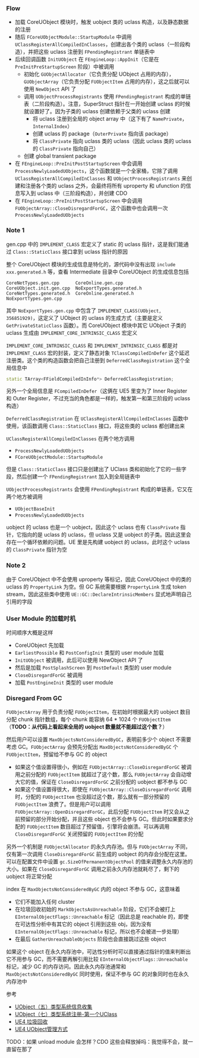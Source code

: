 ### Flow
* 加载 CoreUObject 模块时，触发 uobject 类的 uclass  构造，以及静态数据的注册
* 随后 `FCoreUObjectModule::StartupModule` 中调用 `UClassRegisterAllCompiledInClasses`，创建出各个类的 uclass（一阶段构造），并把这些 uclass 注册到 `FPendingRegistrant` 单链表中
* 后续回调函数 `InitUObject` 在 `FEngineLoop::AppInit`（它是在 `PreInitPreStartupScreen` 阶段）中被调用
	* 初始化 `GUObjectAllocator`（它负责分配 UObject 占用的内存），`GUObjectArray`（它负责分配 `FUObjectItem` 占用的内存），这之后就可以使用 `NewObject` API 了
	* 调用 `UObjectProcessRegistrants` 使用 `FPendingRegistrant` 构成的单链表（二阶段构造）。注意，SuperStruct 指针在一开始创建 uclass 的时候就设置好了。因为子类的 uclass 创建依赖于父类的 uclass 创建
		* 将 uclass 注册到全局的 object array 中（这下有了 `NamePrivate`，`InternalIndex`）
		* 创建 uclass 的 package（`OuterPrivate` 指向该 package）
		* 将 `ClassPrivate` 指向 uclass 类的 uclass（因此 uclass 类的 uclass 的 `ClassPrivate` 指向自己）
	* 创建 global transient package
* 在 `FEngineLoop::PreInitPostStartupScreen` 中会调用 `ProcessNewlyLoadedUObjects`，这个函数就是一个全家桶，它除了调用 `UClassRegisterAllCompiledInClasses` 和 `UObjectProcessRegistrants` 来创建和注册各个类的 uclass 之外，会最终将所有 uproperty 和 ufunction 的信息写入到 uclass 中（三阶段构造），并创建 CDO
* 在 `FEngineLoop::PreInitPostStartupScreen` 中会调用 `FUObjectArray::CloseDisregardForGC`，这个函数中也会调用一次 `ProcessNewlyLoadedUObjects`
### Note 1
gen.cpp 中的 `IMPLEMENT_CLASS` 宏定义了 static 的 uclass 指针，这是我们能通过 `Class::StaticClass` 接口拿到 uclass 指针的原因

整个 CoreUObject 模块的生成信息是特化的，源代码中没有出现 `include xxx.generated.h` 等，查看 Intermediate 目录中 CoreUObject 的生成信息包括
```
CoreNetTypes.gen.cpp      CoreOnline.gen.cpp      CoreUObject.init.gen.cpp  NoExportTypes.generated.h
CoreNetTypes.generated.h  CoreOnline.generated.h  NoExportTypes.gen.cpp 
```
其中 `NoExportTypes.gen.cpp` 中包含了  `IMPLEMENT_CLASS(UObject, 356851929)`，这定义了 UObject 的 uclass 的生成方式（主要是定义 `GetPrivateStaticClass` 函数）。而 CoreUObject 模块中其它 UObject 子类的 uclass 生成由 `IMPLEMENT_CORE_INTRINSIC_CLASS` 宏定义 

`IMPLEMENT_CORE_INTRINSIC_CLASS` 和 `IMPLEMENT_INTRINSIC_CLASS` 都是对 `IMPLEMENT_CLASS` 宏的封装，定义了静态对象 `TClassCompiledInDefer` 这个延迟注册类。这个类的构造函数会把自己注册到 `DeferredClassRegistration` 这个全局信息中
```c++
static TArray<FFieldCompiledInInfo*> DeferredClassRegistration;
```
 另外一个全局信息是 `FCompiledInDefer`（这俩在 UE5 里变为了 Inner Register 和 Outer Register，不过充当的角色都是一样的，触发第一和第三阶段的 uclass 构造）

`DeferredClassRegistration` 在 `UClassRegisterAllCompiledInClasses` 函数中使用，该函数调用 `Class::StaticClass` 接口，将这些类的 uclass 都创建出来

`UClassRegisterAllCompiledInClasses` 在两个地方调用
* `ProcessNewlyLoadedUObjects`
* `FCoreUObjectModule::StartupModule`

但是 `Class::StaticClass` 接口只是创建出了 UClass 类和初始化了它的一些字段，然后创建一个 `FPendingRegistrant` 加入到全局链表中

`UObjectProcessRegistrants` 会使用 `FPendingRegistrant` 构成的单链表，它又在两个地方被调用
* `UObjectBaseInit`
* `ProcessNewlyLoadedUObjects`

uobject 的 uclass 也是一个 uobject，因此这个 uclass 也有 `ClassPrivate` 指针，它指向的是 uclass 的 uclass，但 uclass 又是 uobject 的子类。因此这里会存在一个循环依赖的问题。UE 里是先构建 uobject 的 uclass，此时这个 uclass 的 `ClassPrivate` 指针为空
### Note 2
由于 CoreUObject 中不会使用 uproperty 等标记，因此 CoreUObject 中的类的 uclass 的 `PropertyLink` 为空。但 GC 系统需要根据 `PropertyLink` 生成 token stream，因此这些类中使用 `UE::GC::DeclareIntrinsicMembers` 显式地声明自己引用的字段
### User Module 的加载时机
时间顺序大概是这样
* CoreUObject 先加载
* `EarliestPossible` 和 `PostConfigInit` 类型的 user module 加载
* `InitUObject` 被调用，此后可以使用 NewObject API 了
* 然后是加载 `PostSplashScreen` 到 `PostDefault` 类型的 user module
* `CloseDisregardForGC` 被调用
* 加载 `PostEngineInit` 类型的 user module
### Disregard From GC
`FUObjectArray` 用于负责分配 `FUObjectItem`，在初始时根据最大的 uobject 数目分配 chunk 指针数组，每个 chunk 能容纳 64 * 1024 个 `FUObjectItem`（**TODO：从代码上看起来全局的 uobject 数量就不能超过这个数？**）

然后用户可以设置 `MaxObjectsNotConsideredByGC`，表明前多少个 object 不需要考虑 GC。`FUObjectArray` 会预先分配出 `MaxObjectsNotConsideredByGC` 个 `FUObjectItem`，预留给不参与 GC 的 object
* 如果这个值设置得很小，例如在 `FUObjectArray::CloseDisregardForGC` 被调用之前分配的 `FUObjectItem` 就超过了这个数，那么 `FUObjectArray` 会自动增大它的值，保证在 `CloseDisregardForGC` 之前分配的 uobject 都不参与 GC
* 如果这个值设置得很大，即使在 `FUObjectArray::CloseDisregardForGC` 调用时，分配的 `FUObjectItem` 也没超过这个数，那么就有一部分预留的 `FUObjectItem` 浪费了。但是用户可以调用 `FUObjectArray::OpenDisregardForGC`，此后分配 `FUObjectItem` 时又会从之前预留的部分开始分配，并且这些 object 也不会参与 GC。但此时如果要求分配的 `FUObjectItem` 数目超过了预留值，引擎将会崩溃。可以再调用 `CloseDisregardForGC` 关闭预留的 `FUObjectItem` 的分配

另外一个机制是 `FUObjectAllocator` 的永久内存池。但与 `FUObjectArray` 不同，仅有第一次调用 `CloseDisregardForGC` 前生成的 uobject 的内存会分配在这里。可以在配置文件中设置 `gc.SizeOfPermanentObjectPool` 的值来调整永久内存池的大小。如果在 `CloseDisregardForGC` 调用之前永久内存池就耗尽了，剩下的 uobject 将正常分配

index 在 `MaxObjectsNotConsideredByGC` 内的 object 不参与 GC，这意味着
* 它们不能加入任何 cluster
* 在垃圾回收初始的 `MarkObjectsAsUnreachable` 阶段，它们不会被打上 `EInternalObjectFlags::Unreachable` 标记（因此总是 reachable 的，即使在可达性分析中有其它的 object 引用到这些 obj，因为没有 `EInternalObjectFlags::Unreachable` 标记，所以也不会被进一步处理）
* 在最后 `GatherUnreachableObjects` 阶段也会直接跳过这些 object

如果这个 object 在永久内存池中，可达性分析时可以直接通过指针的值来判断出它不用参与 GC，而不需要再解引用比较 `EInternalObjectFlags::Unreachable` 标记，减少 GC 的内存访问。因此永久内存池通常和 `MaxObjectsNotConsideredByGC` 同时使用，保证不参与 GC 的对象同时也在永久内存池中


参考
* [UObject（五）类型系统信息收集](https://zhuanlan.zhihu.com/p/26019216)
* [UObject（七）类型系统注册-第一个UClass](https://zhuanlan.zhihu.com/p/57005310)
* [UE4 垃圾回收](https://zhuanlan.zhihu.com/p/67055774)
* [UE4 UObject管理方式](https://zhuanlan.zhihu.com/p/362228148)


TODO：如果 unload module 会怎样？CDO 这些会释放掉吗：我觉得不会，就一直留在那了
